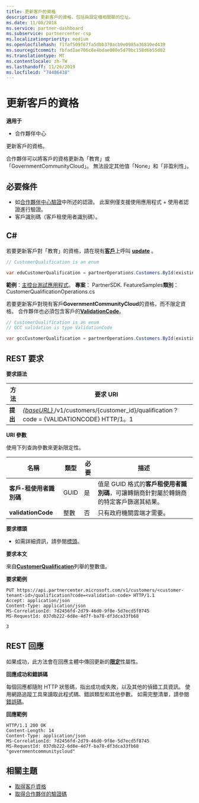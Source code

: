 ```yaml
---
title: 更新客戶的資格
description: 更新客戶的資格，包括與設定檔相關聯的位址。
ms.date: 11/08/2018
ms.service: partner-dashboard
ms.subservice: partnercenter-csp
ms.localizationpriority: medium
ms.openlocfilehash: f1faf509f67fa5dbb370acb9e0985a36810ed439
ms.sourcegitcommit: fbfad1ae706c8e4bdae080e5d79bc158d6b55d02
ms.translationtype: MT
ms.contentlocale: zh-TW
ms.lasthandoff: 11/26/2019
ms.locfileid: "74486438"
---
```

# <a name="update-a-customers-qualification"></a>更新客戶的資格


**適用于**

- 合作夥伴中心

更新客戶的資格。

合作夥伴可以將客戶的資格更新為「教育」或「GovernmentCommunityCloud」。 無法設定其他值「None」和「非盈利性」。

## <a name="span-idprerequisitesspan-idprerequisitesspan-idprerequisitesprerequisites"></a><span id="Prerequisites"/><span id="prerequisites"/><span id="PREREQUISITES"/>必要條件

- 如[合作夥伴中心驗證](partner-center-authentication.md)中所述的認證。 此案例僅支援使用應用程式 + 使用者認證進行驗證。
- 客戶識別碼（客戶租使用者識別碼）。


## <a name="span-idc_span-idc_c"></a><span id="C_"/><span id="c_"/>C#

若要更新客戶對「教育」的資格，請在現有[**客戶**](https://docs.microsoft.com/dotnet/api/microsoft.store.partnercenter.models.customers.customer?view=partnercenter-dotnet-latest)上呼叫 **[update](https://docs.microsoft.com/dotnet/api/microsoft.store.partnercenter.qualification.icustomerqualification.update)** 。

``` csharp
// CustomerQualification is an enum

var eduCustomerQualification = partnerOperations.Customers.ById(existingCustomer.Id).Qualification.Update(CustomerQualification.Education);
```

**範例**：[主控台測試應用程式](console-test-app.md)。 **專案**： PartnerSDK. FeatureSamples**類別**： CustomerQualificationOperations.cs

若要更新客戶對現有客戶**GovernmentCommunityCloud**的資格，而不限定資格。  合作夥伴也必須包含客戶的[**ValidationCode**](utility-resources.md#validationcode)。 
``` csharp
// CustomerQualification is an enum
// GCC validation is type ValidationCode

var gccCustomerQualification = partnerOperations.Customers.ById(existingCustomer.Id).Qualification.Update(CustomerQualification.GovernmentCommunityCloud, gccValidation);
```


## <a name="span-id_requestspan-id_requestspan-id_request-rest-request"></a><span id="_Request"/><span id="_request"/><span id="_REQUEST"/> REST 要求

**要求語法**

| 方法  | 要求 URI                                                                                             |
|---------|---------------------------------------------------------------------------------------------------------|
| **提出** | [ *{baseURL}* ](partner-center-rest-urls.md)/v1/customers/{customer_id}/qualification？ code = {VALIDATIONCODE} HTTP/1。1 |


**URI 參數**

使用下列查詢參數來更新限定性。

| 名稱                   | 類型 | 必要 | 描述                                                                                                                                            |
|------------------------|------|----------|--------------------------------------------------------------------------------------------------------------------------------------------------------|
| **客戶-租使用者識別碼** | GUID | 是      | 值是 GUID 格式的**客戶租使用者識別碼**，可讓轉銷商針對屬於轉銷商的特定客戶篩選其結果。 |
| **validationCode**     | 整數  | 否       | 只有政府機關雲端才需要。                                                                                                            |


**要求標頭**

- 如需詳細資訊，請參閱[標頭](headers.md)。

**要求本文**

來自[**CustomerQualification**](https://docs.microsoft.com/dotnet/api/microsoft.store.partnercenter.models.customers.customerqualification)列舉的整數值。

**要求範例**

```http
PUT https://api.partnercenter.microsoft.com/v1/customers/<customer-tenant-id>/qualification?code=<validation-code> HTTP/1.1
Accept: application/json
Content-Type: application/json
MS-CorrelationId: 7d2456fd-2d79-46d0-9f8e-5d7ecd5f8745
MS-RequestId: 037db222-6d8e-4d7f-ba78-df3dca33fb68

3
```

## <a name="span-id_responsespan-id_responsespan-id_response-rest-response"></a><span id="_Response"/><span id="_response"/><span id="_RESPONSE"/> REST 回應

如果成功，此方法會在回應主體中傳回更新的[**限定**](https://docs.microsoft.com/dotnet/api/microsoft.store.partnercenter.customers.icustomer.qualification)性屬性。

**回應成功和錯誤碼**

每個回應都隨附 HTTP 狀態碼，指出成功或失敗，以及其他的偵錯工具資訊。 使用網路追蹤工具來讀取此程式碼、錯誤類型和其他參數。 如需完整清單，請參閱[錯誤碼](error-codes.md)。

**回應範例**

```http
HTTP/1.1 200 OK
Content-Length: 14
Content-Type: application/json
MS-CorrelationId: 7d2456fd-2d79-46d0-9f8e-5d7ecd5f8745
MS-RequestId: 037db222-6d8e-4d7f-ba78-df3dca33fb68
"governmentcommunitycloud"
```

## <a name="related-topics"></a>相關主題

- [取得客戶資格](get-a-customer-s-qualification.md)
- [取得合作夥伴的驗證碼](get-a-partner-s-validation-codes.md)
